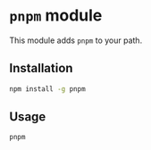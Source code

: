 # `pnpm` module

This module adds `pnpm` to your path.

## Installation

```bash
npm install -g pnpm
```

## Usage

```sh
pnpm
```

